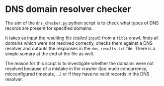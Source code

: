 # DNS domain resolver checker

The aim of the `dns_checker.py` python script is to check what types of DNS records are present for specified domains.

It takes as input the resulting file (called `input`) from a `title` crawl, finds all domains which were not resolved correctly, checks them against a DNS resolver and outputs the responses in the `dns_results.txt` file. There is a simple sumary at the end of the file as well.

The reason for this script is to investigate whether the domains were not resolved because of a mistake in the crawler (too much concurrency, micconfigured timeouts, ...) or if they have no valid records in the DNS resolver.